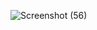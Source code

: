 ![Screenshot (56)](https://user-images.githubusercontent.com/111740540/190122163-7d8dacd1-a32f-435d-b69c-9539fb9145b5.png)

